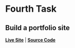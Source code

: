 # Fourth Task

## Build a portfolio site

**[Live Site](https://udonsichisom.dev)** | **[Source Code](https://github.com/TheAce74/TheAce74)**
